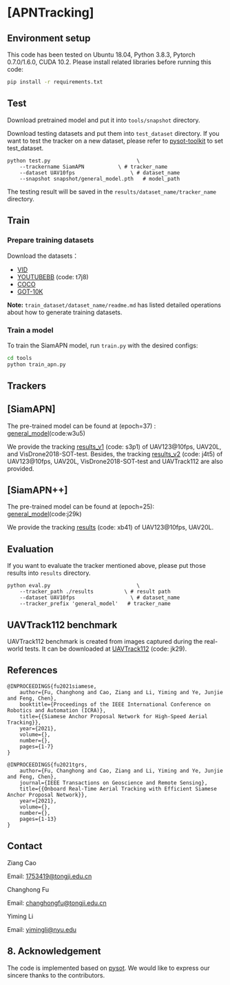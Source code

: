 # [APNTracking]

## Environment setup
This code has been tested on Ubuntu 18.04, Python 3.8.3, Pytorch 0.7.0/1.6.0, CUDA 10.2.
Please install related libraries before running this code: 
```bash
pip install -r requirements.txt
```

## Test
Download pretrained model and put it into `tools/snapshot` directory.

Download testing datasets and put them into `test_dataset` directory. If you want to test the tracker on a new dataset, please refer to [pysot-toolkit](https://github.com/StrangerZhang/pysot-toolkit) to set test_dataset.

```
python test.py 	                          \
	--trackername SiamAPN           \ # tracker_name
	--dataset UAV10fps                  \ # dataset_name
	--snapshot snapshot/general_model.pth   # model_path
```

The testing result will be saved in the `results/dataset_name/tracker_name` directory.

## Train

### Prepare training datasets

Download the datasets：
* [VID](http://image-net.org/challenges/LSVRC/2017/)
* [YOUTUBEBB](https://pan.baidu.com/s/1ZTdfqvhIRneGFXur-sCjgg) (code: t7j8)
* [COCO](http://cocodataset.org)
* [GOT-10K](http://got-10k.aitestunion.com/downloads)


**Note:** `train_dataset/dataset_name/readme.md` has listed detailed operations about how to generate training datasets.


### Train a model
To train the SiamAPN model, run `train.py` with the desired configs:

```bash
cd tools
python train_apn.py 
```

## Trackers

## [SiamAPN] 
The pre-trained model can be found at (epoch=37) : [general_model](https://pan.baidu.com/s/1GSgj3UwObcUKyT8TFSJ5qA)(code:w3u5) 

We provide the tracking [results_v1](https://pan.baidu.com/s/1EWOSHNcOldJBCCmwY-mvVA) (code: s3p1) of UAV123@10fps, UAV20L, and VisDrone2018-SOT-test. Besides, the tracking [results_v2](https://pan.baidu.com/s/1zCmiWHbNiDTyUELyZ8NXwg) (code: j4t5) of UAV123@10fps, UAV20L, VisDrone2018-SOT-test and UAVTrack112 are  also provided. 

## [SiamAPN++] 
The pre-trained model can be found at (epoch=25): [general_model](https://pan.baidu.com/s/1ovv45-pfQ9PQQJMi2b2K3A)(code:j29k)

We provide the tracking [results](https://pan.baidu.com/s/11Gpf4vjKrIyWh4QV8CVWTA) (code: xb41) of UAV123@10fps, UAV20L.

## Evaluation 
If you want to evaluate the tracker mentioned above, please put those results into  `results` directory.
```
python eval.py 	                          \
	--tracker_path ./results          \ # result path
	--dataset UAV10fps                  \ # dataset_name
	--tracker_prefix 'general_model'   # tracker_name
```
## UAVTrack112 benchmark
UAVTrack112 benchmark is created from images captured during the real-world tests. It can be downloaded at [UAVTrack112](https://pan.baidu.com/s/1lF2pTQu39dIUC7iGR44mxA) (code: jk29).

## References 

```
@INPROCEEDINGS{fu2021siamese,       
	author={Fu, Changhong and Cao, Ziang and Li, Yiming and Ye, Junjie and Feng, Chen},   
	booktitle={Proceedings of the IEEE International Conference on Robotics and Automation (ICRA)}, 
	title={{Siamese Anchor Proposal Network for High-Speed Aerial Tracking}},
	year={2021},
	volume={},
	number={},
	pages={1-7}
}

```

```
@INPROCEEDINGS{fu2021tgrs,       
	author={Fu, Changhong and Cao, Ziang and Li, Yiming and Ye, Junjie and Feng, Chen},   
	journal={IEEE Transactions on Geoscience and Remote Sensing}, 
	title={{Onboard Real-Time Aerial Tracking with Efficient Siamese Anchor Proposal Network}},
	year={2021},
	volume={},
	number={},
	pages={1-13}
}

```

## Contact
Ziang Cao

Email: [1753419@tongji.edu.cn](1753419@tongji.edu.cn)

Changhong Fu

Email: [changhongfu@tongji.edu.cn](changhongfu@tongji.edu.cn)

Yiming Li

Email: [yimingli@nyu.edu](yimingli@nyu.edu)

## 8. Acknowledgement
The code is implemented based on [pysot](https://github.com/STVIR/pysot). We would like to express our sincere thanks to the contributors.